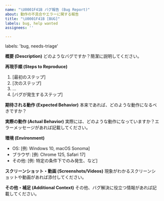 ```yaml
---
name: "\U0001F41B バグ報告 (Bug Report)"
about: 動作の不具合やエラーに関する報告
title: "\U0001F41B [BUG]"
labels: bug, help wanted
assignees: ''

---
```


labels: 'bug, needs-triage'

**概要 (Description)**
どのようなバグですか？簡潔に説明してください。

**再現手順 (Steps to Reproduce)**
1. [最初のステップ]
2. [次のステップ]
3. ...
4. [バグが発生するステップ]

**期待される動作 (Expected Behavior)**
本来であれば、どのような動作になるべきですか？

**実際の動作 (Actual Behavior)**
実際には、どのような動作になっていますか？エラーメッセージがあれば記載してください。

**環境 (Environment)**
 - OS: [例: Windows 10, macOS Sonoma]
 - ブラウザ: [例: Chrome 125, Safari 17]
 - その他: [例: 特定の条件下でのみ発生、など]

**スクリーンショット・動画 (Screenshots/Videos)**
現象がわかるスクリーンショットや動画があれば添付してください。

**その他・補足 (Additional Context)**
その他、バグ解決に役立つ情報があれば記載してください。
